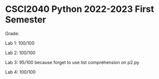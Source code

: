 # CSCI2040 Python 2022-2023 First Semester
Grade: 

Lab 1: 100/100

Lab 2: 100/100

Lab 3: 95/100 because forget to use list comprehension on p2.py

Lab 4: 100/100
